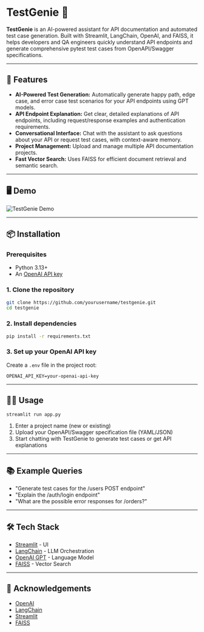 # TestGenie 🤖

**TestGenie** is an AI-powered assistant for API documentation and automated test case generation. Built with Streamlit, LangChain, OpenAI, and FAISS, it helps developers and QA engineers quickly understand API endpoints and generate comprehensive pytest test cases from OpenAPI/Swagger specifications.

---

## 🚀 Features

- **AI-Powered Test Generation:** Automatically generate happy path, edge case, and error case test scenarios for your API endpoints using GPT models.
- **API Endpoint Explanation:** Get clear, detailed explanations of API endpoints, including request/response examples and authentication requirements.
- **Conversational Interface:** Chat with the assistant to ask questions about your API or request test cases, with context-aware memory.
- **Project Management:** Upload and manage multiple API documentation projects.
- **Fast Vector Search:** Uses FAISS for efficient document retrieval and semantic search.

---

## 🖥️ Demo

![TestGenie Demo](demo.gif)

---

## 📦 Installation

### Prerequisites
- Python 3.13+
- An [OpenAI API key](https://platform.openai.com/account/api-keys)

### 1. Clone the repository
```bash
git clone https://github.com/yourusername/testgenie.git
cd testgenie
```

### 2. Install dependencies
```bash
pip install -r requirements.txt
```

### 3. Set up your OpenAI API key
Create a `.env` file in the project root:
```
OPENAI_API_KEY=your-openai-api-key
```

---

## 🏃‍♂️ Usage

```bash
streamlit run app.py
```

1. Enter a project name (new or existing)
2. Upload your OpenAPI/Swagger specification file (YAML/JSON)
3. Start chatting with TestGenie to generate test cases or get API explanations

---

## 📚 Example Queries
- "Generate test cases for the /users POST endpoint"
- "Explain the /auth/login endpoint"
- "What are the possible error responses for /orders?"

---

## 🛠️ Tech Stack
- [Streamlit](https://streamlit.io/) - UI
- [LangChain](https://python.langchain.com/) - LLM Orchestration
- [OpenAI GPT](https://platform.openai.com/docs/models) - Language Model
- [FAISS](https://github.com/facebookresearch/faiss) - Vector Search

---



## 🙏 Acknowledgements
- [OpenAI](https://openai.com/)
- [LangChain](https://langchain.com/)
- [Streamlit](https://streamlit.io/)
- [FAISS](https://github.com/facebookresearch/faiss) 
